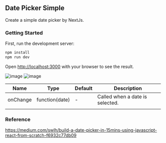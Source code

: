 ## Date Picker Simple
  Create a simple date picker by NextJs.
### Getting Started

First, run the development server:

```bash
npm install
npm run dev
```

Open [http://localhost:3000](http://localhost:3000) with your browser to see the result.

![image](https://user-images.githubusercontent.com/17843443/111057991-59ce1080-84c6-11eb-8087-a58fc206f886.png)
![image](https://user-images.githubusercontent.com/17843443/111058018-8aae4580-84c6-11eb-8c0a-6ecb3c0bc1a0.png)

|  Name   | Type  | Default | Description |
|  ----  | ----  | ----  | ----  |
| onChange  | function(date)  | - | Called when a date is selected. |
|   |  |  |  |


### Reference

https://medium.com/swlh/build-a-date-picker-in-15mins-using-javascript-react-from-scratch-f6932c77db09
